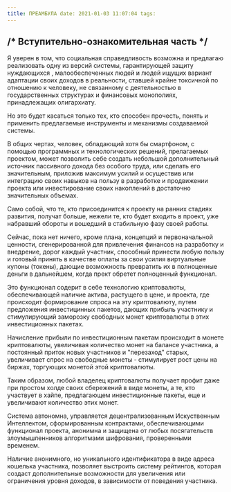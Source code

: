 ```yaml
---
title: ПРЕАМБУЛА date: 2021-01-03 11:07:04 tags:
---
```


## /* Вступительно-ознакомительная часть */

Я уверен в том, что социальная справедливость возможна и предлагаю реализовать одну из версий системы, гарантирующей
защиту нуждающихся , малообеспеченных людей и людей ищущих вариант адаптации своих доходов в реальности, ставшей крайне
токсичной по отношению к человеку, не связанному с деятельностью в государственных структурах и финансовых монополиях,
принадлежащих олигархиату.

Но это будет касаться только тех, кто способен прочесть, понять и применить предлагаемые инструменты и механизмы
создаваемой системы.

В общих чертах, человек, обладающий хотя бы смартфоном, с помощью программных и технологических решений, прелагаемых
проектом, может позволить себе создать небольшой дополнительный источник пассивного дохода без особого труда, или
сделать его значительным, приложив максимум усилий и осуществив или интеграцию своих навыков на пользу в разработке и
продвижении проекта или инвестирование своих накоплений в достаточно значительных объемах.

Само собой, что те, кто присоединится к проекту на ранних стадиях развития, получат больше, нежели те, кто будет входить
в проект, уже набравший обороты и вошедший в стабильную фазу своей работы.

Сейчас, пока нет ничего, кроме плана, концепций и первоначальной ценности, сгенерированной для привлечения финансов на
разработку и внедрение, дорог каждый участник, способный принести любую пользу и готовый принять в качестве оплаты за
свои усилия виртуальные купоны (токены), дающие возможность превратить их в полноценные деньги в дальнейшем, когда прект
обретет полноценный функционал.

Это функционал содерит в себе технологию криптовалюты, обеспечивающей наличие актива, растущего в цене, и проекта, где
происходит формирование спроса на эту криптовалюту, путем предложения инвестицинных пакетов, дающих прибыль участнику и
стимулирующий заморозку свободных монет криптовалюты в этих инвестиционных пакетах.

Начисление прибыли по инвестиционным пакетам происходит в монете криптовалюты, увеличивая количество монет на балансе
участника, а постоянный приток новых участников и "перезаход" старых, увеличивает спрос на свободные монеты -
стимулирует рост цены на биржах, торгующих монетой этой криптовалюты.

Таким образом, любой владелец криптовалюты получает профит даже при простом холде своих сбережений в виде монеты, а те,
кто участвует в хайпе, предлагающем инвестиционные пакеты, еще и увеличивают количество этих монет.

Система автономна, управляется децентрализованным Искуственным Интеллектом, сформированным контрактами, обеспечивающими
функционал проекта, анонимна и защищена от любых посягательств злоумышленников алгоритмами шифрования, проверенными
временем.

Наличие анонимного, но уникального идентификатора в виде адреса кошелька участника, позволяет выстроить систему
рейтингов, которая создаст дополнительные возможности для увеличения или ограничения уровня доходов, в зависимости от
поведения участника.